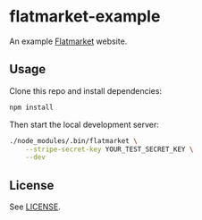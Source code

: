 # flatmarket-example

An example [Flatmarket](/christophercliff/flatmarket) website.

## Usage

Clone this repo and install dependencies:

```sh
npm install
```

Then start the local development server:

```sh
./node_modules/.bin/flatmarket \
    --stripe-secret-key YOUR_TEST_SECRET_KEY \
    --dev
```

## License

See [LICENSE](https://github.com/christophercliff/flatmarket/blob/master/LICENSE.md).
